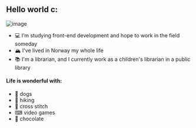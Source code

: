 ## Hello world c:

![image](https://static-cdn.jtvnw.net/jtv_user_pictures/1a3f5f23-fc2c-4c20-aad1-42b748d476b3-profile_image-300x300.png)

- 💻 I’m studying front-end development and hope to work in the field someday
- 🏔 I've lived in Norway my whole life
- 📚 I'm a librarian, and I currently work as a children's librarian in a public library


#### Life is wonderful with:
- 🐶 dogs
- 🥾 hiking
- 🧵 cross stitch
- ⌨ video games
- 🍫 chocolate


